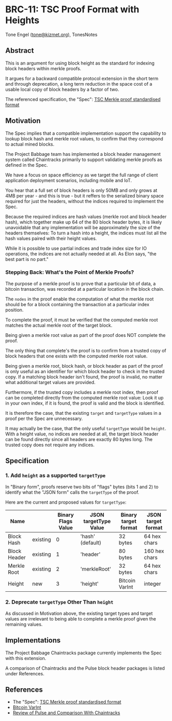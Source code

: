 # BRC-11: TSC Proof Format with Heights

Tone Engel (tone@kizmet.org), TonesNotes

## Abstract

This is an argument for using block height as the standard for indexing block headers within merkle proofs.

It argues for a backward compatible protocol extension in the short term and through deprecation, a long term
reduction in the space cost of a usable local copy of block headers by a factor of two.

The referenced specification, the "Spec": [TSC Merkle proof standardised format](https://tsc.bitcoinassociation.net/standards/merkle-proof-standardised-format/)

## Motivation

The Spec implies that a compatible implementation support the capability to lookup block hash and merkle root values, to confirm that they correspond to actual mined blocks.

The Project Babbage team has implemented a block header management system called Chaintracks primarily to support
validating merkle proofs as defined in the Spec.

We have a focus on space efficiency as we target the full range of client application deployment scenarios, including mobile and IoT.

You hear that a full set of block headers is only 50MB and only grows at 4MB per year - and this is true - but it reffers to the serialized binary space required for just the headers, without the indices required to implement the Spec.

Because the required indices are hash values (merkle root and block header hash), which together make up 64 of the 80 block header bytes, it is likely unavoidable that any
implementation will be approximately the size of the headers themselves: To turn a hash into a height, the indices must list all the hash values paired with their height values.

While it is possible to use partial indices and trade index size for IO operations, the indices are not actually needed at all. As Elon says, "the best part is no part."

### Stepping Back: What's the Point of Merkle Proofs?

The purpose of a merkle proof is to prove that a particular bit of data, a bitcoin transaction, was recorded at a particular location in the block chain.

The `nodes` in the proof enable the computation of what the merkle root should be for a block containing the transaction at a particular index position.

To complete the proof, it must be verified that the computed merkle root matches the actual merkle root of the target block.

Being given a merkle root value as part of the proof does NOT complete the proof.

The only thing that complete's the proof is to confirm from a trusted copy of block headers that one exists with the computed merkle root value.

Being given a merkle root, block hash, or block header as part of the proof is only useful as an identifier for which block header to check in the trusted copy.
If a matching block header isn't found, the proof is invalid, no matter what additional target values are provided.

Furthermore, if the trusted copy includes a merkle root index, then proof can be completed directly from the computed merkle root value: Look it up in your own index, if it is found, the proof is valid and the block is identified.

It is therefore the case, that the existing `target` and `targetType` values in a proof per the Spec are unnecessary.

It may actually be the case, that the only useful `targetType` would be `height`. With a height value, no indices are needed at all, the target block header can be found directly since all headers are exactly 80 bytes long. The trusted copy does not require any indices.

## Specification

### 1. Add `height` as a supported `targetType`

In "Binary form", proofs reserve two bits of "flags" bytes (bits 1 and 2) to identify what the "JSON form" calls the `targetType` of the proof.

Here are the current and proposed values for `targetType`:

Name | | Binary Flags Value | JSON targetType Value | Binary target format | JSON target format
---|---|---|---|---|---
Block Hash | existing | 0 | 'hash' (default) | 32 bytes | 64 hex chars
Block Header | existing | 1 | 'header' | 80 bytes | 160 hex chars
Merkle Root | existing | 2 | 'merkleRoot' | 32 bytes | 64 hex chars
Height | new | 3 | 'height' | Bitcoin VarInt | integer

### 2. Deprecate `targetType` Other Than `height`

As discussed in Motivation above, the existing target types and target values are irrelevant to being able to complete a merkle proof given the remaining values.

## Implementations

The Project Babbage Chaintracks package currently implements the Spec with this extension.

A comparison of Chaintracks and the Pulse block header packages is listed under References.

## References

- The "Spec": [TSC Merkle proof standardised format](https://tsc.bitcoinassociation.net/standards/merkle-proof-standardised-format/)
- [Bitcoin VarInt](https://github.com/bitcoinj/bitcoinj/blob/3db1b651c9f4d4383ebf48ebd525e71b97acaf08/core/src/main/java/org/bitcoinj/core/VarInt.java#L37)
- [Review of Pulse and Comparison With Chaintracks](https://gist.github.com/tonesnotes/03d44bb99d841b37f1a2644bb314b614)
